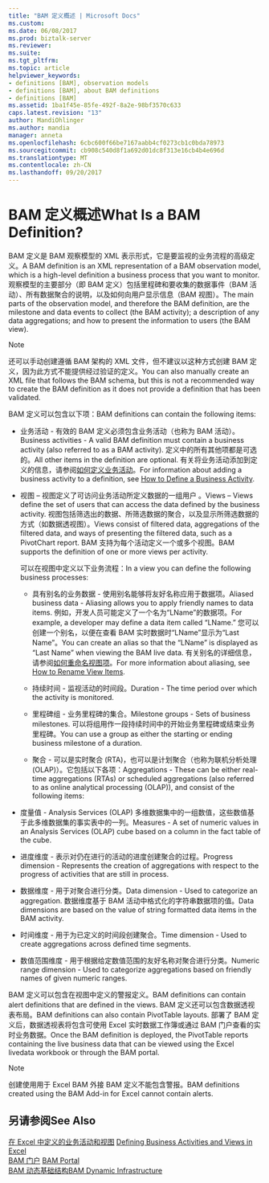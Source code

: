 ```yaml
---
title: "BAM 定义概述 | Microsoft Docs"
ms.custom: 
ms.date: 06/08/2017
ms.prod: biztalk-server
ms.reviewer: 
ms.suite: 
ms.tgt_pltfrm: 
ms.topic: article
helpviewer_keywords:
- definitions [BAM], observation models
- definitions [BAM], about BAM definitions
- definitions [BAM]
ms.assetid: 1ba1f45e-85fe-492f-8a2e-98bf3570c633
caps.latest.revision: "13"
author: MandiOhlinger
ms.author: mandia
manager: anneta
ms.openlocfilehash: 6cbc600f66be7167aabb4cf0273cb1c0bda78973
ms.sourcegitcommit: cb908c540d8f1a692d01dc8f313e16cb4b4e696d
ms.translationtype: MT
ms.contentlocale: zh-CN
ms.lasthandoff: 09/20/2017
---
```

# <a name="what-is-a-bam-definition"></a><span data-ttu-id="0c43e-103">BAM 定义概述</span><span class="sxs-lookup"><span data-stu-id="0c43e-103">What Is a BAM Definition?</span></span>
<span data-ttu-id="0c43e-104">BAM 定义是 BAM 观察模型的 XML 表示形式，它是要监视的业务流程的高级定义。</span><span class="sxs-lookup"><span data-stu-id="0c43e-104">A BAM definition is an XML representation of a BAM observation model, which is a high-level definition a business process that you want to monitor.</span></span> <span data-ttu-id="0c43e-105">观察模型的主要部分（即 BAM 定义）包括里程碑和要收集的数据事件（BAM 活动）、所有数据聚合的说明，以及如何向用户显示信息（BAM 视图）。</span><span class="sxs-lookup"><span data-stu-id="0c43e-105">The main parts of the observation model, and therefore the BAM definition, are the milestone and data events to collect (the BAM activity); a description of any data aggregations; and how to present the information to users (the BAM view).</span></span>  
  
> [!NOTE]
>  <span data-ttu-id="0c43e-106">还可以手动创建遵循 BAM 架构的 XML 文件，但不建议以这种方式创建 BAM 定义，因为此方式不能提供经过验证的定义。</span><span class="sxs-lookup"><span data-stu-id="0c43e-106">You can also manually create an XML file that follows the BAM schema, but this is not a recommended way to create the BAM definition as it does not provide a definition that has been validated.</span></span>  
  
 <span data-ttu-id="0c43e-107">BAM 定义可以包含以下项：</span><span class="sxs-lookup"><span data-stu-id="0c43e-107">BAM definitions can contain the following items:</span></span>  
  
-   <span data-ttu-id="0c43e-108">业务活动 - 有效的 BAM 定义必须包含业务活动（也称为 BAM 活动）。</span><span class="sxs-lookup"><span data-stu-id="0c43e-108">Business activities - A valid BAM definition must contain a business activity (also referred to as a BAM activity).</span></span> <span data-ttu-id="0c43e-109">定义中的所有其他项都是可选的。</span><span class="sxs-lookup"><span data-stu-id="0c43e-109">All other items in the definition are optional.</span></span> <span data-ttu-id="0c43e-110">有关将业务活动添加到定义的信息，请参阅[如何定义业务活动](../core/how-to-define-a-business-activity.md)。</span><span class="sxs-lookup"><span data-stu-id="0c43e-110">For information about adding a business activity to a definition, see [How to Define a Business Activity](../core/how-to-define-a-business-activity.md).</span></span>  
  
-   <span data-ttu-id="0c43e-111">视图 – 视图定义了可访问业务活动所定义数据的一组用户 。</span><span class="sxs-lookup"><span data-stu-id="0c43e-111">Views – Views define the set of users that can access the data defined by the business activity.</span></span> <span data-ttu-id="0c43e-112">视图包括筛选出的数据、所筛选数据的聚合，以及显示所筛选数据的方式（如数据透视图）。</span><span class="sxs-lookup"><span data-stu-id="0c43e-112">Views consist of filtered data, aggregations of the filtered data, and ways of presenting the filtered data, such as a PivotChart report.</span></span> <span data-ttu-id="0c43e-113">BAM 支持为每个活动定义一个或多个视图。</span><span class="sxs-lookup"><span data-stu-id="0c43e-113">BAM supports the definition of one or more views per activity.</span></span>  
  
     <span data-ttu-id="0c43e-114">可以在视图中定义以下业务流程：</span><span class="sxs-lookup"><span data-stu-id="0c43e-114">In a view you can define the following business processes:</span></span>  
  
    -   <span data-ttu-id="0c43e-115">具有别名的业务数据 - 使用别名能够将友好名称应用于数据项。</span><span class="sxs-lookup"><span data-stu-id="0c43e-115">Aliased business data - Aliasing allows you to apply friendly names to data items.</span></span> <span data-ttu-id="0c43e-116">例如，开发人员可能定义了一个名为“LName”的数据项。</span><span class="sxs-lookup"><span data-stu-id="0c43e-116">For example, a developer may define a data item called “LName.”</span></span> <span data-ttu-id="0c43e-117">您可以创建一个别名，以便在查看 BAM 实时数据时“LName”显示为“Last Name”。</span><span class="sxs-lookup"><span data-stu-id="0c43e-117">You can create an alias so that the “LName” is displayed as “Last Name” when viewing the BAM live data.</span></span>  <span data-ttu-id="0c43e-118">有关别名的详细信息，请参阅[如何重命名视图项](../core/how-to-rename-view-items.md)。</span><span class="sxs-lookup"><span data-stu-id="0c43e-118">For more information about aliasing, see [How to Rename View Items](../core/how-to-rename-view-items.md).</span></span>  
  
    -   <span data-ttu-id="0c43e-119">持续时间 - 监视活动的时间段。</span><span class="sxs-lookup"><span data-stu-id="0c43e-119">Duration - The time period over which the activity is monitored.</span></span>  
  
    -   <span data-ttu-id="0c43e-120">里程碑组 - 业务里程碑的集合。</span><span class="sxs-lookup"><span data-stu-id="0c43e-120">Milestone groups - Sets of business milestones.</span></span> <span data-ttu-id="0c43e-121">可以将组用作一段持续时间中的开始业务里程碑或结束业务里程碑。</span><span class="sxs-lookup"><span data-stu-id="0c43e-121">You can use a group as either the starting or ending business milestone of a duration.</span></span>  
  
    -   <span data-ttu-id="0c43e-122">聚合 - 可以是实时聚合 (RTA)，也可以是计划聚合（也称为联机分析处理 (OLAP)）。它包括以下各项：</span><span class="sxs-lookup"><span data-stu-id="0c43e-122">Aggregations -  These can be either real-time aggregations (RTAs) or scheduled aggregations (also referred to as online analytical processing (OLAP)), and consist of the following items:</span></span>  
  
-   <span data-ttu-id="0c43e-123">度量值 - Analysis Services (OLAP) 多维数据集中的一组数值，这些数值基于此多维数据集的事实表中的一列。</span><span class="sxs-lookup"><span data-stu-id="0c43e-123">Measures - A set of numeric values in an Analysis Services (OLAP) cube based on a column in the fact table of the cube.</span></span>  
  
-   <span data-ttu-id="0c43e-124">进度维度 - 表示对仍在进行的活动的进度创建聚合的过程。</span><span class="sxs-lookup"><span data-stu-id="0c43e-124">Progress dimension - Represents the creation of aggregations with respect to the progress of activities that are still in process.</span></span>  
  
-   <span data-ttu-id="0c43e-125">数据维度 - 用于对聚合进行分类。</span><span class="sxs-lookup"><span data-stu-id="0c43e-125">Data dimension - Used to categorize an aggregation.</span></span> <span data-ttu-id="0c43e-126">数据维度基于 BAM 活动中格式化的字符串数据项的值。</span><span class="sxs-lookup"><span data-stu-id="0c43e-126">Data dimensions are based on the value of string formatted data items in the BAM activity.</span></span>  
  
-   <span data-ttu-id="0c43e-127">时间维度 - 用于为已定义的时间段创建聚合。</span><span class="sxs-lookup"><span data-stu-id="0c43e-127">Time dimension - Used to create aggregations across defined time segments.</span></span>  
  
-   <span data-ttu-id="0c43e-128">数值范围维度 - 用于根据给定数值范围的友好名称对聚合进行分类。</span><span class="sxs-lookup"><span data-stu-id="0c43e-128">Numeric range dimension - Used to categorize aggregations based on friendly names of given numeric ranges.</span></span>  
  
 <span data-ttu-id="0c43e-129">BAM 定义可以包含在视图中定义的警报定义。</span><span class="sxs-lookup"><span data-stu-id="0c43e-129">BAM definitions can contain alert definitions that are defined in the views.</span></span> <span data-ttu-id="0c43e-130">BAM 定义还可以包含数据透视表布局。</span><span class="sxs-lookup"><span data-stu-id="0c43e-130">BAM definitions can also contain PivotTable layouts.</span></span> <span data-ttu-id="0c43e-131">部署了 BAM 定义后，数据透视表将包含可使用 Excel 实时数据工作簿或通过 BAM 门户查看的实时业务数据。</span><span class="sxs-lookup"><span data-stu-id="0c43e-131">Once the BAM definition is deployed, the PivotTable reports containing the live business data that can be viewed using the Excel livedata workbook or through the BAM portal.</span></span>  
  
> [!NOTE]
>  <span data-ttu-id="0c43e-132">创建使用用于 Excel BAM 外接 BAM 定义不能包含警报。</span><span class="sxs-lookup"><span data-stu-id="0c43e-132">BAM definitions created using the BAM Add-in for Excel cannot contain alerts.</span></span>  
  
## <a name="see-also"></a><span data-ttu-id="0c43e-133">另请参阅</span><span class="sxs-lookup"><span data-stu-id="0c43e-133">See Also</span></span>  
 <span data-ttu-id="0c43e-134">[在 Excel 中定义的业务活动和视图](../core/defining-business-activities-and-views-in-excel.md) </span><span class="sxs-lookup"><span data-stu-id="0c43e-134">[Defining Business Activities and Views in Excel](../core/defining-business-activities-and-views-in-excel.md) </span></span>  
 <span data-ttu-id="0c43e-135">[BAM 门户](../core/bam-portal.md) </span><span class="sxs-lookup"><span data-stu-id="0c43e-135">[BAM Portal](../core/bam-portal.md) </span></span>  
 [<span data-ttu-id="0c43e-136">BAM 动态基础结构</span><span class="sxs-lookup"><span data-stu-id="0c43e-136">BAM Dynamic Infrastructure</span></span>](../core/bam-dynamic-infrastructure.md)